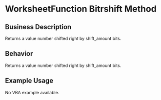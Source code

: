 # WorksheetFunction Bitrshift Method

## Business Description
Returns a value number shifted right by shift_amount bits.

## Behavior
Returns a value number shifted right by shift_amount bits.

## Example Usage
No VBA example available.